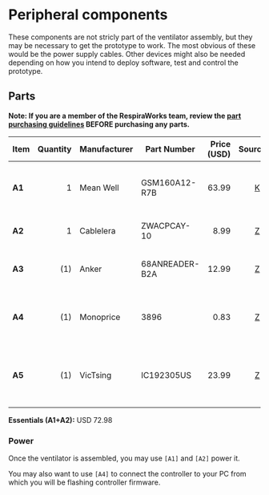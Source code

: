 # Peripheral components

These components are not stricly part of the ventilator assembly, but they may be necessary to get the prototype to
work. The most obvious of these would be the power supply cables. Other devices might also be needed depending on
how you intend to deploy software, test and control the prototype.

## Parts

**Note: If you are a member of the RespiraWorks team, review the [part purchasing guidelines][ppg]
BEFORE purchasing any parts.**

[ppg]: purchasing_guidelines.md

| Item | Quantity | Manufacturer  | Part Number        | Price (USD) | Sources[*][ppg] | Notes |
| ---- |---------:| --------------| ------------------ | -----------:|:---------------:| ----- |
|**A1**| 1        | Mean Well     | GSM160A12-R7B      | 63.99       |   [K][a1key]    | 12v Power supply adapter, medical grade, 11.5A |
|**A2**| 1        | Cablelera     | ZWACPCAY-10        | 8.99        |   [Z][a2amzn]   | Hospital grade power cord |
|**A3**| (1)      | Anker         | 68ANREADER-B2A     | 12.99       |   [Z][a3amzn]   | microSD-USB adapter, for flashing RasPi images |
|**A4**| (1)      | Monoprice     | 3896               | 0.83        |  [Z][a4amzn]    | USB-A to miniUSB-B cable, for programming the nucleo |
|**A5**| (1)      | VicTsing      | IC192305US         | 23.99       |   [Z][a5amzn]   | Wireless keyboard and mouse, for setting up Rpi, **OPTIONAL** |

**Essentials (A1+A2):** USD 72.98

[a1key]:  https://www.digikey.com/en/products/detail/mean-well-usa-inc/GSM160A12-R7B/7703457
[a2amzn]: https://www.amazon.com/Cablelera-North-American-Hospital-ZWACPCAY-10/dp/B00GP6CB5A
[a3amzn]: https://www.amazon.com/Anker-Portable-Reader-RS-MMC-Micro/dp/B006T9B6R2
[a4amzn]: https://www.amazon.com/AmazonBasics-USB-2-0-Cable-Male/dp/B00NH13S44/
[a5amzn]: https://www.amazon.com/VicTsing-Keyboard-Adjustable-Independent-Indicator/dp/B07TT3VN4X


### Power

Once the ventilator is assembled, you may use `[A1]` and `[A2]` power it.

You may also want to use `[A4]` to connect the controller to your PC from which you will be flashing
controller firmware.
